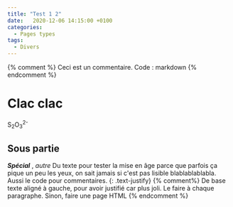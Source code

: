 ```yaml
---
title: "Test 1 2"
date:   2020-12-06 14:15:00 +0100
categories:
  - Pages types
tags:
  - Divers
---
```

{% comment %}
Ceci est un commentaire. Code : markdown
{% endcomment %}

# Clac clac

S<sub>2</sub>O<sub>3</sub><sup>2-</sup>


## Sous partie

 ***Spécial*** , *autre* Du texte pour tester la mise en âge parce que parfois ça pique un peu les yeux, on sait jamais si c'est pas lisible blablablablabla. Aussi le code pour commentaires.
{: .text-justify}
{% comment%}
De base texte aligné à gauche, pour avoir justifié car plus joli. Le faire à chaque paragraphe. Sinon, faire une page HTML 
{% endcomment %}
